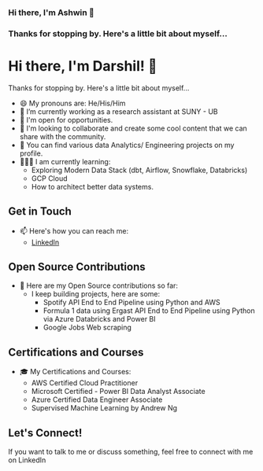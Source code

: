 ### Hi there, I'm Ashwin 👋

### Thanks for stopping by. Here's a little bit about myself...

# Hi there, I'm Darshil! 👋

Thanks for stopping by. Here's a little bit about myself...

- 😄 My pronouns are: He/His/Him
- 🔭 I’m currently working as a research assistant at SUNY - UB
- 👯 I'm open for opportunities.
- 💬 I'm looking to collaborate and create some cool content that we can share with the community.
- 🤘 You can find various data Analytics/ Engineering projects on my profile.
- 🧑🏻‍🏫 I am currently learning:
  - Exploring Modern Data Stack (dbt, Airflow, Snowflake, Databricks)
  - GCP Cloud
  - How to architect better data systems.

## Get in Touch

- 📫 Here's how you can reach me:
  - [LinkedIn](https://www.linkedin.com/in/ashwinsingaram579/)

## Open Source Contributions

- 🤘 Here are my Open Source contributions so far:
  - I keep building projects, here are some:
    - Spotify API End to End Pipeline using Python and AWS
    - Formula 1 data using Ergast API End to End Pipeline using Python via Azure Databricks and Power BI
    - Google Jobs Web scraping 

## Certifications and Courses

- 🎓 My Certifications and Courses:
  - AWS Certified Cloud Practitioner
  - Microsoft Certified - Power BI Data Analyst Associate
  - Azure Certified Data Engineer Associate
  - Supervised Machine Learning by Andrew Ng

## Let's Connect!

If you want to talk to me or discuss something, feel free to connect with me on LinkedIn
